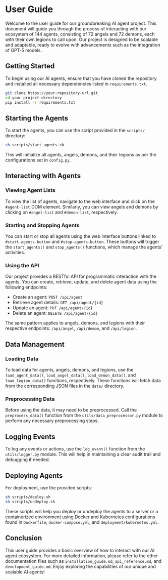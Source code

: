 # User Guide

Welcome to the user guide for our groundbreaking AI agent project. This document will guide you through the process of interacting with our ecosystem of 144 agents, consisting of 72 angels and 72 demons, each with their own legions to call upon. Our project is designed to be scalable and adaptable, ready to evolve with advancements such as the integration of GPT-5 models.

## Getting Started

To begin using our AI agents, ensure that you have cloned the repository and installed all necessary dependencies listed in `requirements.txt`.

```bash
git clone https://your-repository-url.git
cd your-project-directory
pip install -r requirements.txt
```

## Starting the Agents

To start the agents, you can use the script provided in the `scripts/` directory:

```bash
sh scripts/start_agents.sh
```

This will initialize all agents, angels, demons, and their legions as per the configurations set in `config.py`.

## Interacting with Agents

### Viewing Agent Lists

To view the list of agents, navigate to the web interface and click on the `#agent-list` DOM element. Similarly, you can view angels and demons by clicking on `#angel-list` and `#demon-list`, respectively.

### Starting and Stopping Agents

You can start or stop all agents using the web interface buttons linked to `#start-agents-button` and `#stop-agents-button`. These buttons will trigger the `start_agents()` and `stop_agents()` functions, which manage the agents' activities.

### Using the API

Our project provides a RESTful API for programmatic interaction with the agents. You can create, retrieve, update, and delete agent data using the following endpoints:

- Create an agent: `POST /api/agent`
- Retrieve agent details: `GET /api/agent/{id}`
- Update an agent: `PUT /api/agent/{id}`
- Delete an agent: `DELETE /api/agent/{id}`

The same pattern applies to angels, demons, and legions with their respective endpoints: `/api/angel`, `/api/demon`, and `/api/legion`.

## Data Management

### Loading Data

To load data for agents, angels, demons, and legions, use the `load_agent_data()`, `load_angel_data()`, `load_demon_data()`, and `load_legion_data()` functions, respectively. These functions will fetch data from the corresponding JSON files in the `data/` directory.

### Preprocessing Data

Before using the data, it may need to be preprocessed. Call the `preprocess_data()` function from the `utils/data_preprocessor.py` module to perform any necessary preprocessing steps.

## Logging Events

To log any events or actions, use the `log_event()` function from the `utils/logger.py` module. This will help in maintaining a clear audit trail and debugging if needed.

## Deploying Agents

For deployment, use the provided scripts:

```bash
sh scripts/deploy.sh
sh scripts/undeploy.sh
```

These scripts will help you deploy or undeploy the agents to a server or a containerized environment using Docker and Kubernetes configurations found in `Dockerfile`, `docker-compose.yml`, and `deployment/kubernetes.yml`.

## Conclusion

This user guide provides a basic overview of how to interact with our AI agent ecosystem. For more detailed information, please refer to the other documentation files such as `installation_guide.md`, `api_reference.md`, and `development_guide.md`. Enjoy exploring the capabilities of our unique and scalable AI agents!